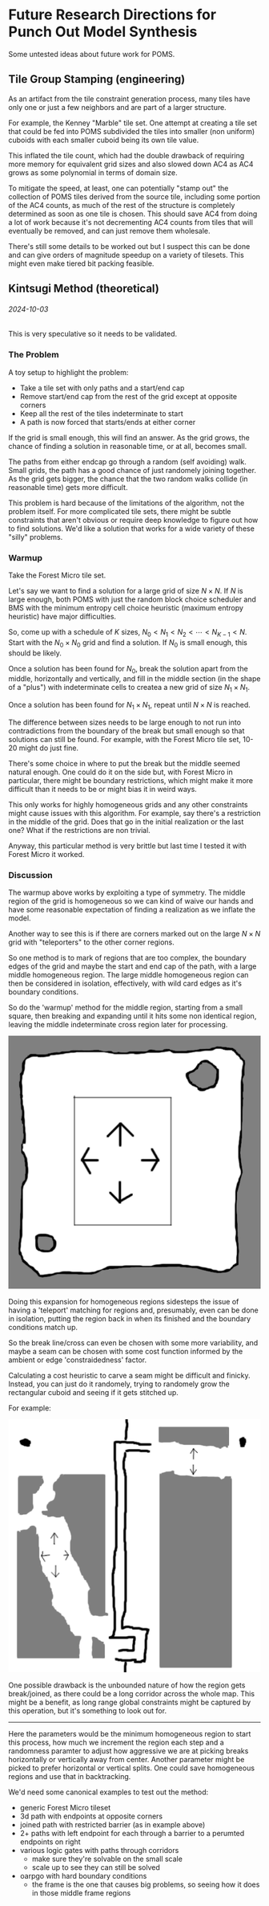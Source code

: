Future Research Directions for Punch Out Model Synthesis
===

Some untested ideas about future work for POMS.


Tile Group Stamping (engineering)
---

As an artifact from the tile constraint generation process,
many tiles have only one or just a few neighbors and are
part of a larger structure.

For example, the Kenney "Marble" tile set.
One attempt at creating a tile set that could be fed into POMS
subdivided the tiles into smaller (non uniform) cuboids
with each smaller cuboid being its own tile value.

This inflated the tile count, which had the double drawback
of requiring more memory for equivalent grid sizes and
also slowed down AC4 as AC4 grows as some polynomial in terms
of domain size.

To mitigate the speed, at least, one can potentially "stamp out"
the collection of POMS tiles derived from the source tile,
including some portion of the AC4 counts, as much of the rest
of the structure is completely determined as soon as one tile is
chosen.
This should save AC4 from doing a lot of work because it's
not decrementing AC4 counts from tiles that will eventually be removed,
and can just remove them wholesale.

There's still some details to be worked out but I suspect this
can be done and can give orders of magnitude speedup on a variety
of tilesets.
This might even make tiered bit packing feasible.



Kintsugi Method (theoretical)
---

###### 2024-10-03

This is very speculative so it needs to be validated.

### The Problem

A toy setup to highlight the problem:

* Take a tile set with only paths and a start/end cap
* Remove start/end cap from the rest of the grid except at opposite corners
* Keep all the rest of the tiles indeterminate to start
* A path is now forced that starts/ends at either corner

If the grid is small enough, this will find an answer.
As the grid grows, the chance of finding a solution in reasonable
time, or at all, becomes small.

The paths from either endcap go through a random (self avoiding) walk.
Small grids, the path has a good chance of just randomely joining together.
As the grid gets bigger, the chance that the two random walks collide (in
reasonable time) gets more difficult.

This problem is
hard because of the limitations of the algorithm, not the problem itself.
For more complicated tile sets, there might be subtle constraints
that aren't obvious or require deep knowledge to figure out how to
find solutions.
We'd like a solution that works for a wide variety of these "silly"
problems.

### Warmup

Take the Forest Micro tile set.

Let's say we want to find a solution for a large grid of size $N \times N$.
If $N$ is large enough, both POMS with just the random block choice scheduler and
BMS with the minimum entropy cell choice heuristic (maximum entropy heuristic)
have major difficulties.

So, come up with a schedule of $K$ sizes, $N _ 0 < N _ 1 < N _ 2 < \cdots < N _ {K-1} < N$.
Start with the $N _ 0 \times N _ 0$ grid and find a solution.
If $N _ 0$ is small enough, this should be likely.

Once a solution has been found for $N _ 0$, break the solution apart from the middle, horizontally
and vertically, and fill in the middle section (in the shape of a "plus") with indeterminate
cells to createa a new grid of size $N _ 1 \times N _ 1$.

Once a solution has been found for $N _ 1 \times N _ 1$, repeat until $N \times N$ is reached.

The difference between sizes needs to be large enough to not run into contradictions from
the boundary of the break but small enough so that solutions can still be found.
For example, with the Forest Micro tile set, 10-20 might do just fine.

There's some choice in where to put the break but the middle seemed natural enough.
One could do it on the side but, with Forest Micro in particular, there might be
boundary restrictions, which might make it more difficult than it needs to be
or might bias it in weird ways.

This only works for highly homogeneous grids and any other constraints might
cause issues with this algorithm.
For example, say there's a restriction in the middle of the grid.
Does that go in the initial realization or the last one?
What if the restrictions are non trivial.

Anyway, this particular method is very brittle but last time I tested
it with Forest Micro it worked.

### Discussion

The warmup above works by exploiting a type of symmetry.
The middle region of the grid is homogeneous so we can kind of waive
our hands and have some reasonable expectation of finding a realization
as we inflate the model.

Another way to see this is if there are corners marked out on the large $N \times N$
grid with "teleporters" to the other corner regions.

So one method is to mark of regions that are too complex, the boundary edges of the grid
and maybe the start and end cap of the path, with a large middle homogeneous region.
The large middle homogeneous region can then be considered in isolation, effectively,
with wild card edges as it's boundary conditions.

So do the 'warmup' method for the middle region, starting from a small square, then
breaking and expanding until it hits some non identical region, leaving the middle
indeterminate cross region later for processing.

![breakjoin example](img/breakjoin_example.png)

Doing this expansion for homogeneous regions sidesteps the issue
of having a 'teleport' matching for regions and, presumably, even
can be done in isolation, putting the region back in when its finished
and the boundary conditions match up.

So the break line/cross can even be chosen with some more variability,
and maybe a seam can be chosen with some cost function informed by
the ambient or edge 'constraidedness' factor.

Calculating a cost heuristic to carve a seam might be difficult and finicky.
Instead, you can just do it randomely, trying to randomely grow the rectangular cuboid
and seeing if it gets stitched up.

For example:

![breakjoin example 1](img/breakjoin_example1.png)

One possible drawback is the unbounded nature of how the region gets break/joined,
as there could be a long corridor across the whole map.
This might be a benefit, as long range global constraints might be captured by
this operation, but it's something to look out for.

---

Here the parameters would be the minimum homogeneous region to start this process,
how much we increment the region each step and a randomness paramter to adjust
how aggressive we are at picking breaks horizontally or vertically away from center.
Another parameter might be picked to prefer horizontal or vertical splits.
One could save homogeneous regions and use that in backtracking.

We'd need some canonical examples to test out the method:

* generic Forest Micro tileset
* 3d path with endpoints at opposite corners
* joined path with restricted barrier (as in example above)
* 2+ paths with left endpoint for each through a barrier
  to a perumted endpoints on right
* various logic gates with paths through corridors
  - make sure they're solvable on the small scale
  - scale up to see they can still be solved
* oarpgo with hard boundary conditions
  - the frame is the one that causes big problems, so
    seeing how it does in those middle frame regions



